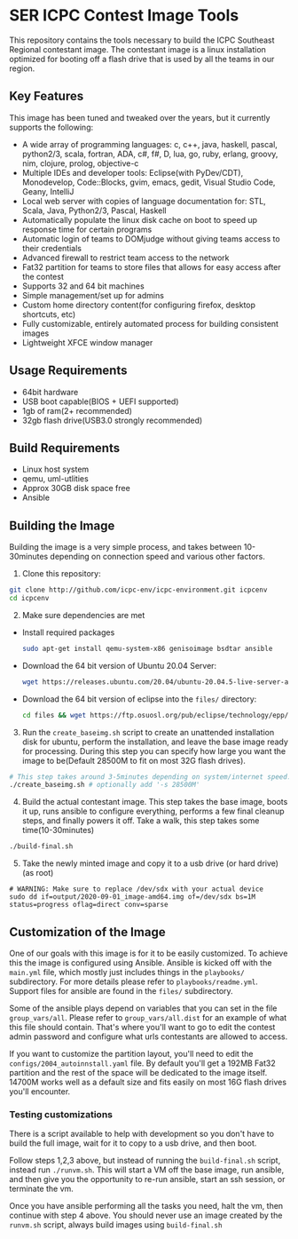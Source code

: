 # SER ICPC Contest Image Tools

This repository contains the tools necessary to build the ICPC Southeast Regional contestant image. The contestant image is a linux installation optimized for booting off a flash drive that is used by all the teams in our region.

## Key Features
This image has been tuned and tweaked over the years, but it currently supports the following:

* A wide array of programming languages: c, c++, java, haskell, pascal, python2/3, scala, fortran, ADA, c#, f#, D, lua, go, ruby, erlang, groovy, nim, clojure, prolog, objective-c
* Multiple IDEs and developer tools: Eclipse(with PyDev/CDT), Monodevelop, Code::Blocks, gvim, emacs, gedit, Visual Studio Code, Geany, IntelliJ
* Local web server with copies of language documentation for: STL, Scala, Java, Python2/3, Pascal, Haskell
* Automatically populate the linux disk cache on boot to speed up response time for certain programs
* Automatic login of teams to DOMjudge without giving teams access to their credentials
* Advanced firewall to restrict team access to the network
* Fat32 partition for teams to store files that allows for easy access after the contest
* Supports 32 and 64 bit machines
* Simple management/set up for admins
* Custom home directory content(for configuring firefox, desktop shortcuts, etc)
* Fully customizable, entirely automated process for building consistent images
* Lightweight XFCE window manager

## Usage Requirements
* 64bit hardware
* USB boot capable(BIOS + UEFI supported)
* 1gb of ram(2+ recommended)
* 32gb flash drive(USB3.0 strongly recommended)

## Build Requirements
* Linux host system
* qemu, uml-utlities
* Approx 30GB disk space free
* Ansible

## Building the Image
Building the image is a very simple process, and takes between 10-30minutes
depending on connection speed and various other factors.

1. Clone this repository:
```bash
git clone http://github.com/icpc-env/icpc-environment.git icpcenv
cd icpcenv
```

2. Make sure dependencies are met
  * Install required packages

    ```bash
    sudo apt-get install qemu-system-x86 genisoimage bsdtar ansible
    ```
  * Download the 64 bit version of Ubuntu 20.04 Server:
    ```bash
    wget https://releases.ubuntu.com/20.04/ubuntu-20.04.5-live-server-amd64.iso
    ```
  * Download the 64 bit version of eclipse into the `files/` directory:
    ```bash
    cd files && wget https://ftp.osuosl.org/pub/eclipse/technology/epp/downloads/release/2022-09/R/eclipse-java-2022-09-R-linux-gtk-x86_64.tar.gz
    ```

3. Run the `create_baseimg.sh` script to create an unattended installation disk for ubuntu,
perform the installation, and leave the base image ready for processing. During this
step you can specify how large you want the image to be(Default 28500M to fit on most
32G flash drives).
```bash
# This step takes around 3-5minutes depending on system/internet speed.
./create_baseimg.sh # optionally add '-s 28500M'
```
4. Build the actual contestant image. This step takes the base image, boots it up,
runs ansible to configure everything, performs a few final cleanup steps, and finally
powers it off. Take a walk, this step takes some time(10-30minutes)
```bash
./build-final.sh
```

5. Take the newly minted image and copy it to a usb drive (or hard drive) (as root)
```
# WARNING: Make sure to replace /dev/sdx with your actual device
sudo dd if=output/2020-09-01_image-amd64.img of=/dev/sdx bs=1M status=progress oflag=direct conv=sparse
```

## Customization of the Image
One of our goals with this image is for it to be easily customized. To achieve this
the image is configured using Ansible. Ansible is kicked off with the `main.yml`
file, which mostly just includes things in the `playbooks/` subdirectory. For more
details please refer to `playbooks/readme.yml`. Support files for ansible are
found in the `files/` subdirectory.

Some of the ansible plays depend on variables that you can set in the file
`group_vars/all`. Please refer to `group_vars/all.dist` for an example of what
this file should contain. That's where you'll want to go to edit the contest
admin password and configure what urls contestants are allowed to access.

If you want to customize the partition layout, you'll need to edit the
`configs/2004_autoinnstall.yaml` file. By default you'll get a 192MB Fat32 partition
and the rest of the space will be dedicated to the image itself. 14700M works well
as a default size and fits easily on most 16G flash drives you'll encounter.

### Testing customizations
There is a script available to help with development so you don't have to build
the full image, wait for it to copy to a usb drive, and then boot.

Follow steps 1,2,3 above, but instead of running the `build-final.sh` script,
instead run `./runvm.sh`. This will start a VM off the base image, run ansible,
and then give you the opportunity to re-run ansible, start an ssh session, or
terminate the vm.

Once you have ansible performing all the tasks you need, halt the vm, then
continue with step 4 above. You should never use an image created by the
`runvm.sh` script, always build images using `build-final.sh`
